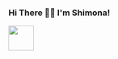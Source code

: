 
### Hi There 👋🏻 I'm Shimona! 

<img src="https://media.giphy.com/media/JRsQiAN79bPWUv43Ko/giphy.gif" width="50">

